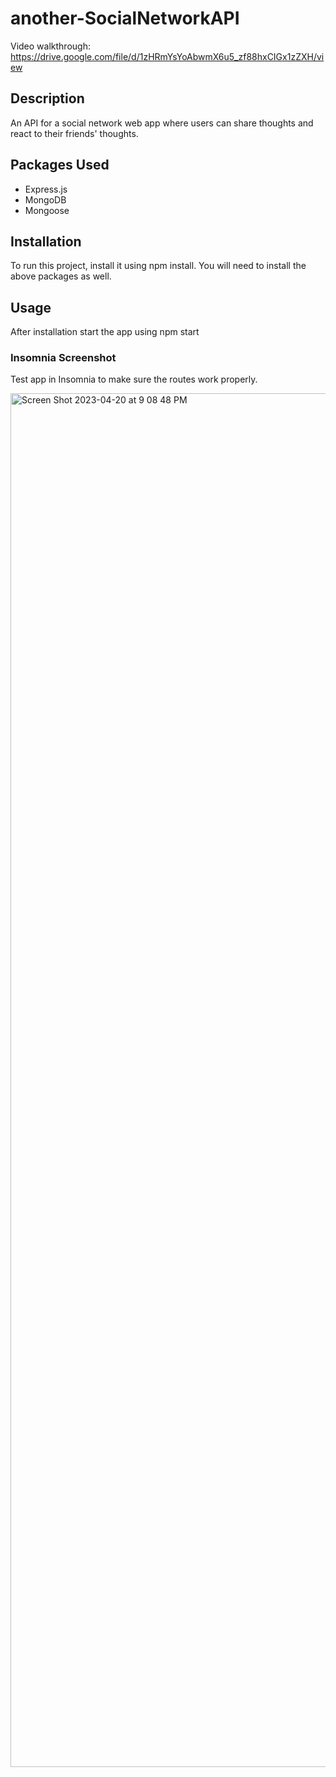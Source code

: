 # another-SocialNetworkAPI

Video walkthrough: https://drive.google.com/file/d/1zHRmYsYoAbwmX6u5_zf88hxCIGx1zZXH/view

## Description

An API for a social network web app where users can share thoughts and react to their friends' thoughts.

## Packages Used
- Express.js
- MongoDB
- Mongoose

## Installation

To run this project, install it using npm install.
You will need to install the above packages as well. 

## Usage 

After installation start the app using npm start

### Insomnia Screenshot
Test app in Insomnia to make sure the routes work properly. 

<img width="2198" alt="Screen Shot 2023-04-20 at 9 08 48 PM" src="https://user-images.githubusercontent.com/118576289/233517410-c9d01c0d-b8f4-4ad2-a40f-9403f28d442b.png">

